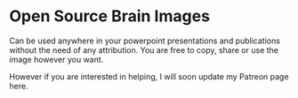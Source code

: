 # Open Source Brain Images
Can be used anywhere in your powerpoint presentations and publications without the need of any attribution.
You are free to copy, share or use the image however you want.

However if you are interested in helping, I will soon update my Patreon page here.

